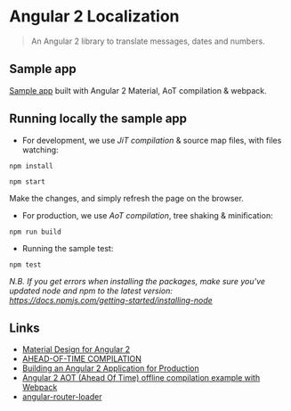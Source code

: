 # Angular 2 Localization
> An Angular 2 library to translate messages, dates and numbers.

## Sample app
[Sample app](http://robisim74.github.io/angular2localization) built with Angular 2 Material, AoT compilation & webpack.

## Running locally the sample app
- For development, we use _JiT compilation_ & source map files, with files watching:
```Shell
npm install

npm start
```
Make the changes, and simply refresh the page on the browser.

- For production, we use _AoT compilation_, tree shaking & minification:
```Shell
npm run build
```

- Running the sample test:
```Shell
npm test
```
_N.B. If you get errors when installing the packages, make sure you've updated node and npm to the latest version: https://docs.npmjs.com/getting-started/installing-node_

## Links
- [Material Design for Angular 2](https://github.com/angular/material2)
- [AHEAD-OF-TIME COMPILATION](https://angular.io/docs/ts/latest/cookbook/aot-compiler.html)
- [Building an Angular 2 Application for Production](http://blog.mgechev.com/2016/06/26/tree-shaking-angular2-production-build-rollup-javascript/)
- [Angular 2 AOT (Ahead Of Time) offline compilation example with Webpack](https://github.com/blacksonic/angular2-aot-webpack)
- [angular-router-loader](https://github.com/brandonroberts/angular-router-loader)
